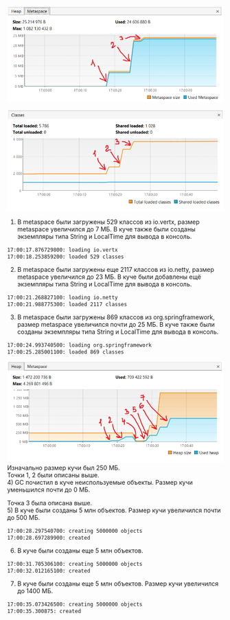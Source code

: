 ![img.png](metaspace.png)  

![img.png](classes.png)  

1) В metaspace были загружены 529 классов из io.vertx, размер metaspace увеличился до 7 МБ. 
   В куче также были созданы экземпляры типа String и LocalTime для вывода в консоль.  
```
17:00:17.876729800: loading io.vertx 
17:00:18.253859200: loaded 529 classes
```
2) В metaspace были загружены еще 2117 классов из io.netty, размер metaspace увеличился до 23 МБ. 
   В куче были добавлены ещё экземпляры типа String и LocalTime для вывода в консоль.
```
17:00:21.268827100: loading io.netty  
17:00:21.988775300: loaded 2117 classes
```
3) В metaspace были загружены 869 классов из org.springframework, размер metaspace увеличился почти до 25 МБ.
   В куче также были созданы экземпляры типа String и LocalTime для вывода в консоль.
```
17:00:24.993740500: loading org.springframework
17:00:25.285001100: loaded 869 classes
```

![img.png](heap.png)  
Изначально размер кучи был 250 МБ.  
Точки 1, 2 были описаны выше.  
4) GC почистил в куче неиспользуемые объекты. Размер кучи уменьшился почти до 0 МБ.    

Точка 3 была описана выше.  
5) В куче были созданы 5 млн объектов. Размер кучи увеличился почти до 500 МБ.
```
17:00:28.297540700: creating 5000000 objects
17:00:28.697289900: created
```
6) В куче были созданы еще 5 млн объектов.
```
17:00:31.705306100: creating 5000000 objects
17:00:32.012165100: created
```
7) В куче были созданы еще 5 млн объектов. Размер кучи увеличился до 1400 МБ.
```
17:00:35.073426500: creating 5000000 objects
17:00:35.300875: created
```